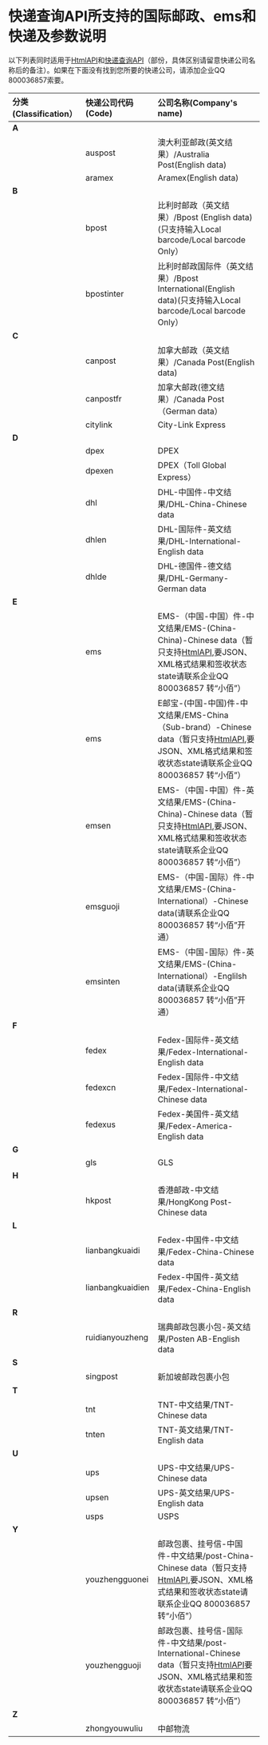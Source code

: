 # 快递查询API所支持的国际邮政、ems和快递及参数说明 #
以下列表同时适用于[HtmlAPI](http://code.google.com/p/kuaidi-api/wiki/Open_API_HTML_API)和[快递查询API](http://www.kuaidi100.com/openapi/api_2_02.shtml)（部份，具体区别请留意快递公司名称后的备注）。如果在下面没有找到您所要的快递公司，请添加企业QQ 800036857索要。

| **分类(Classification）** | **快递公司代码(Code)** | **公司名称(Company's name)** |
|:-----------------------------|:-----------------------------|:---------------------------------|
|**A**                         |                              |                                  |
|                              |auspost                       |澳大利亚邮政(英文结果）/Australia Post(English data)|
|                              |aramex                        |Aramex(English data)              |
|**B**                         |                              |                                  |
|                              |bpost                         |比利时邮政（英文结果）/Bpost (English data)(只支持输入Local barcode/Local barcode Only）|
|                              |bpostinter                    |比利时邮政国际件（英文结果）/Bpost International(English data)(只支持输入Local barcode/Local barcode Only）|
|**C**                         |                              |                                  |
|                              |canpost                       |加拿大邮政（英文结果）/Canada Post(English data)|
|                              |canpostfr                     |加拿大邮政(德文结果）/Canada Post（German data）|
|                              |citylink                      |City-Link Express                 |
|**D**                         |                              |                                  |
|                              |dpex                          |DPEX                              |
|                              |dpexen                        |DPEX（Toll Global Express）     |
|                              |dhl                           |DHL-中国件-中文结果/DHL-China-Chinese data|
|                              |dhlen                         |DHL-国际件-英文结果/DHL-International-English data|
|                              |dhlde                         |DHL-德国件-德文结果/DHL-Germany-German data|
|**E**                         |                              |                                  |
|                              |ems                           |EMS-（中国-中国）件-中文结果/EMS-(China-China)-Chinese data（暂只支持[HtmlAPI](Open_API_HTML_API.md),要JSON、XML格式结果和签收状态state请联系企业QQ 800036857 转“小佰”）|
|                              |ems                           |E邮宝-(中国-中国)件-中文结果/EMS-China（Sub-brand）-Chinese data（暂只支持[HtmlAPI](Open_API_HTML_API.md),要JSON、XML格式结果和签收状态state请联系企业QQ 800036857 转“小佰”）|
|                              |emsen                         |EMS-（中国-中国）件-英文结果/EMS-(China-China)-Chinese data（暂只支持[HtmlAPI](Open_API_HTML_API.md),要JSON、XML格式结果和签收状态state请联系企业QQ 800036857 转“小佰”）|
|                              |emsguoji                      |EMS-（中国-国际）件-中文结果/EMS-(China-International）-Chinese data(请联系企业QQ 800036857 转“小佰”开通）|
|                              |emsinten                      |EMS-（中国-国际）件-英文结果/EMS-(China-International）-Englilsh data(请联系企业QQ 800036857 转“小佰”开通）|
|**F**                         |                              |                                  |
|                              |fedex                         |Fedex-国际件-英文结果/Fedex-International-English data|
|                              |fedexcn                       |Fedex-国际件-中文结果/Fedex-International-Chinese data|
|                              |fedexus                       |Fedex-美国件-英文结果/Fedex-America-English data|
|**G**                         |                              |                                  |
|                              |gls                           |GLS                               |
|**H**                         |                              |                                  |
|                              |hkpost                        |香港邮政-中文结果/HongKong Post-Chinese data|
|**L**                         |                              |                                  |
|                              |lianbangkuaidi                |Fedex-中国件-中文结果/Fedex-China-Chinese data|
|                              |lianbangkuaidien              |Fedex-中国件-英文结果/Fedex-China-English data|
|**R**                         |                              |                                  |
|                              |ruidianyouzheng               |瑞典邮政包裹小包-英文结果/Posten AB-English data|
|**S**                         |                              |                                  |
|                              |singpost                      |新加坡邮政包裹小包       |
|**T**                         |                              |                                  |
|                              |tnt                           |TNT-中文结果/TNT-Chinese data |
|                              |tnten                         |TNT-英文结果/TNT-English data |
|**U**                         |                              |                                  |
|                              |ups                           |UPS-中文结果/UPS-Chinese data |
|                              |upsen                         |UPS-英文结果/UPS-English data |
|                              |usps                          |USPS                              |
|**Y**                         |                              |                                  |
|                              |youzhengguonei                |邮政包裹、挂号信-中国件-中文结果/post-China-Chinese data（暂只支持[HtmlAPI](Open_API_HTML_API.md),要JSON、XML格式结果和签收状态state请联系企业QQ 800036857 转“小佰”）|
|                              |youzhengguoji                 |邮政包裹、挂号信-国际件-中文结果/post-International-Chinese data（暂只支持[HtmlAPI](Open_API_HTML_API.md)要JSON、XML格式结果和签收状态state请联系企业QQ 800036857 转“小佰”）|
|**Z**                         |                              |                                  |
|                              |zhongyouwuliu                 |中邮物流                      |